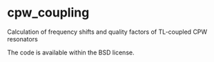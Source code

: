 # cpw_coupling
Calculation of frequency shifts and quality factors of TL-coupled CPW resonators

The code is available within the BSD license.
